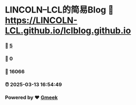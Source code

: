 # LINCOLN–LCL的简易Blog :link: https://LINCOLN-LCL.github.io/lclblog.github.io 
### :page_facing_up: [5](https://LINCOLN-LCL.github.io/lclblog.github.io/tag.html) 
### :speech_balloon: 0 
### :hibiscus: 16066 
### :alarm_clock: 2025-03-13 16:54:49 
### Powered by :heart: [Gmeek](https://github.com/Meekdai/Gmeek)
